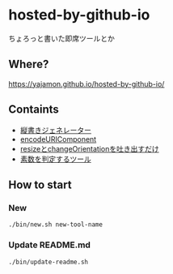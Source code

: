 # hosted-by-github-io
ちょろっと書いた即席ツールとか

## Where?

https://yajamon.github.io/hosted-by-github-io/

## Containts

- [縦書きジェネレーター](./convert-to-vertical/index.html)
- [encodeURIComponent](./encodeURIComponent/index.html)
- [resizeとchangeOrientationを吐き出すだけ](./on-resize-or-orientation/index.html)
- [素数を判定するツール](./prime-number/index.html)

## How to start

### New

```console
./bin/new.sh new-tool-name
```

### Update README.md

```console
./bin/update-readme.sh
```
